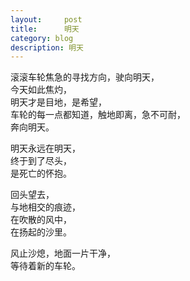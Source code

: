 ```yaml
---
layout:     post
title:      明天
category: blog
description: 明天
---
```


滚滚车轮焦急的寻找方向，驶向明天，  
今天如此焦灼，  
明天才是目地，是希望，  
车轮的每一点都知道，触地即离，急不可耐，  
奔向明天。  


明天永远在明天，  
终于到了尽头，   
是死亡的怀抱。  


回头望去，  
与地相交的痕迹，   
在吹散的风中，   
在扬起的沙里。  


风止沙熄，地面一片干净，  
等待着新的车轮。  


